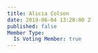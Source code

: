 ```yaml
---
title: Alicia Colson
date: 2019-06-04 13:28:00 Z
published: false
Member Type:
  Is Voting Member: true
---
```


